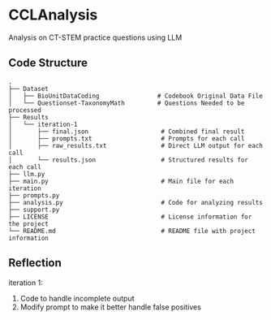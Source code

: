# CCLAnalysis
Analysis on CT-STEM practice questions using LLM

## Code Structure
```plaintext
.
├── Dataset
│   ├── BioUnitDataCoding                # Codebook Original Data File 
│   └── Questionset-TaxonomyMath         # Questions Needed to be processed
├── Results
│   └── iteration-1
│       ├── final.json                    # Combined final result
│       ├── prompts.txt                   # Prompts for each call
│       ├── raw_results.txt               # Direct LLM output for each call
│       └── results.json                  # Structured results for each call
├── llm.py                                
├── main.py                               # Main file for each iteration
├── prompts.py                            
├── analysis.py                           # Code for analyzing results
├── support.py                            
├── LICENSE                               # License information for the project
└── README.md                             # README file with project information
```
## Reflection

iteration 1: 
1. Code to handle incomplete output
2. Modify prompt to make it better handle false positives
